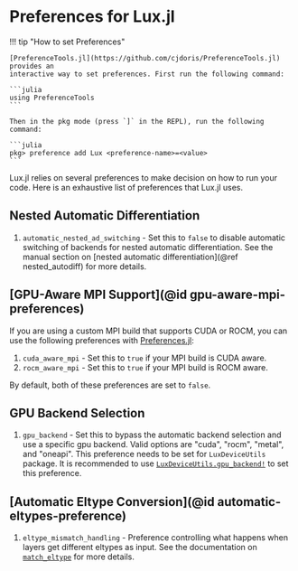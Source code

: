 # Preferences for Lux.jl

!!! tip "How to set Preferences"

    [PreferenceTools.jl](https://github.com/cjdoris/PreferenceTools.jl) provides an
    interactive way to set preferences. First run the following command:

    ```julia
    using PreferenceTools
    ```

    Then in the pkg mode (press `]` in the REPL), run the following command:

    ```julia
    pkg> preference add Lux <preference-name>=<value>
    ```

Lux.jl relies on several preferences to make decision on how to run your code. Here is an
exhaustive list of preferences that Lux.jl uses.

## Nested Automatic Differentiation

1. `automatic_nested_ad_switching` - Set this to `false` to disable automatic switching
   of backends for nested automatic differentiation. See the manual section on
   [nested automatic differentiation](@ref nested_autodiff) for more details.

## [GPU-Aware MPI Support](@id gpu-aware-mpi-preferences)

If you are using a custom MPI build that supports CUDA or ROCM, you can use the following
preferences with [Preferences.jl](https://github.com/JuliaPackaging/Preferences.jl):

1. `cuda_aware_mpi` - Set this to `true` if your MPI build is CUDA aware.
2. `rocm_aware_mpi` - Set this to `true` if your MPI build is ROCM aware.

By default, both of these preferences are set to `false`.

## GPU Backend Selection

1. `gpu_backend` - Set this to bypass the automatic backend selection and use a specific
   gpu backend. Valid options are "cuda", "rocm", "metal", and "oneapi". This preference
   needs to be set for `LuxDeviceUtils` package. It is recommended to use
   [`LuxDeviceUtils.gpu_backend!`](@ref) to set this preference.

## [Automatic Eltype Conversion](@id automatic-eltypes-preference)

1. `eltype_mismatch_handling` - Preference controlling what happens when layers get
   different eltypes as input. See the documentation on [`match_eltype`](@ref) for more
   details.
